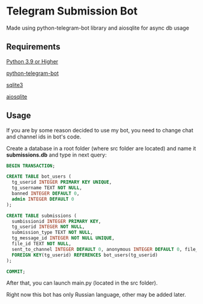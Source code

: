 # Telegram Submission Bot

Made using python-telegram-bot library and aiosqlite for async db usage


## Requirements
[Python 3.9 or Higher](https://www.python.org/downloads/)

[python-telegram-bot](https://python-telegram-bot.org/)

[sqlite3](https://www.sqlite.org/download.html)

[aiosqlite](https://github.com/omnilib/aiosqlite/tree/main)

## Usage
If you are by some reason decided to use my bot, you need to change chat and channel ids in bot's code.

Create a database in a root folder (where src folder are located) and name it **submissions.db** and type in next query:

```SQL
BEGIN TRANSACTION;

CREATE TABLE bot_users (
  tg_userid INTEGER PRIMARY KEY UNIQUE,
  tg_username TEXT NOT NULL,
  banned INTEGER DEFAULT 0,
  admin INTEGER DEFAULT 0
);

CREATE TABLE submissions (
  sumbissionid INTEGER PRIMARY KEY,
  tg_userid INTEGER NOT NULL,
  submission_type TEXT NOT NULL,
  tg_message_id INTEGER NOT NULL UNIQUE,
  file_id TEXT NOT NULL,
  sent_to_channel INTEGER DEFAULT 0, anonymous INTEGER DEFAULT 0, file_caption TEXT DEFAULT NULL,
  FOREIGN KEY(tg_userid) REFERENCES bot_users(tg_userid)
);

COMMIT;
```
After that, you can launch main.py (located in the src folder).

Right now this bot has only Russian language, other may be added later.

